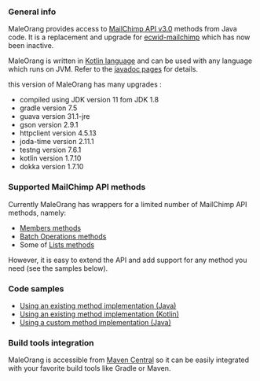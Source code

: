 ### General info
MaleOrang provides access to [MailChimp API v3.0](http://developer.mailchimp.com/documentation/mailchimp/reference/overview/) methods from Java code. It is a replacement and upgrade for [ecwid-mailchimp](https://github.com/Ecwid/maleorang/) which has now been inactive.

MaleOrang is written in [Kotlin language](https://kotlinlang.org/) and can be used with any language which runs on JVM. Refer to the [javadoc pages](http://www.javadoc.io/doc/com.ecwid/maleorang/) for details.

this version of MaleOrang has many upgrades :
* compiled using JDK version 11 fom JDK 1.8 
* gradle version 7.5
* guava version 31.1-jre
* gson version 2.9.1
* httpclient version 4.5.13
* joda-time version 2.11.1
* testng version 7.6.1
* kotlin version 1.7.10
* dokka version 1.7.10


### Supported MailChimp API methods

Currently MaleOrang has wrappers for a limited number of MailChimp API methods, namely:
* [Members methods](http://developer.mailchimp.com/documentation/mailchimp/reference/lists/members/)
* [Batch Operations methods](http://developer.mailchimp.com/documentation/mailchimp/reference/batches/)
* Some of [Lists methods](http://developer.mailchimp.com/documentation/mailchimp/reference/lists/)

However, it is easy to extend the API and add support for any method you need (see the samples below).

### Code samples

* [Using an existing method implementation (Java)](src/test/java/com/ecwid/maleorang/examples/ExistingMethodExample.java)
* [Using an existing method implementation (Kotlin)](src/test/java/com/ecwid/maleorang/method/v3_0/lists/members/MembersTest.kt)
* [Using a custom method implementation (Java)](src/test/java/com/ecwid/maleorang/examples/CustomMethodExample.java)

### Build tools integration

MaleOrang is accessible from [Maven Central](http://search.maven.org/#search%7Cgav%7C1%7Cg%3A%22com.ecwid%22%20AND%20a%3A%22maleorang%22) so it can be easily integrated with your favorite build tools like Gradle or Maven.

